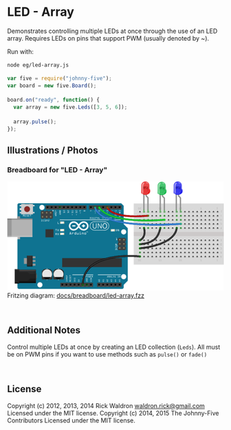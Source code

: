 <!--remove-start-->

# LED - Array


Demonstrates controlling multiple LEDs at once through the use of an LED array. Requires LEDs on pins that support PWM (usually denoted by ~).


Run with:
```bash
node eg/led-array.js
```

<!--remove-end-->

```javascript
var five = require("johnny-five");
var board = new five.Board();

board.on("ready", function() {
  var array = new five.Leds([3, 5, 6]);

  array.pulse();
});


```


## Illustrations / Photos


### Breadboard for "LED - Array"



![docs/breadboard/led-array.png](breadboard/led-array.png)<br>
Fritzing diagram: [docs/breadboard/led-array.fzz](breadboard/led-array.fzz)

&nbsp;




## Additional Notes


Control multiple LEDs at once by creating an LED collection (`Leds`).
All must be on PWM pins if you want to use methods such
as `pulse()` or `fade()`




&nbsp;

<!--remove-start-->

## License
Copyright (c) 2012, 2013, 2014 Rick Waldron <waldron.rick@gmail.com>
Licensed under the MIT license.
Copyright (c) 2014, 2015 The Johnny-Five Contributors
Licensed under the MIT license.

<!--remove-end-->
